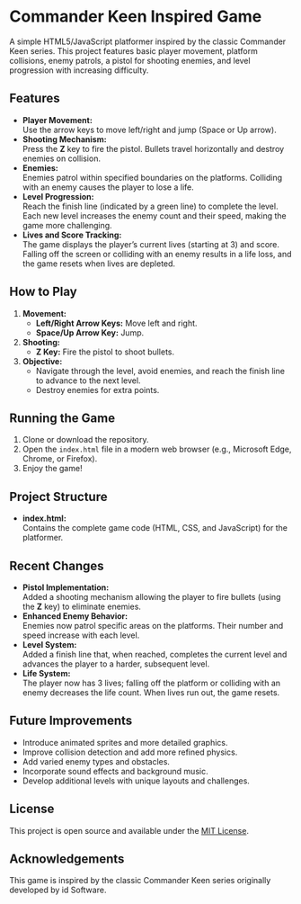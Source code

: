 # Commander Keen Inspired Game

A simple HTML5/JavaScript platformer inspired by the classic Commander Keen series. This project features basic player movement, platform collisions, enemy patrols, a pistol for shooting enemies, and level progression with increasing difficulty.

## Features

- **Player Movement:**  
  Use the arrow keys to move left/right and jump (Space or Up arrow).  
- **Shooting Mechanism:**  
  Press the **Z** key to fire the pistol. Bullets travel horizontally and destroy enemies on collision.  
- **Enemies:**  
  Enemies patrol within specified boundaries on the platforms. Colliding with an enemy causes the player to lose a life.  
- **Level Progression:**  
  Reach the finish line (indicated by a green line) to complete the level. Each new level increases the enemy count and their speed, making the game more challenging.  
- **Lives and Score Tracking:**  
  The game displays the player’s current lives (starting at 3) and score. Falling off the screen or colliding with an enemy results in a life loss, and the game resets when lives are depleted.

## How to Play

1. **Movement:**  
   - **Left/Right Arrow Keys:** Move left and right.
   - **Space/Up Arrow Key:** Jump.
2. **Shooting:**  
   - **Z Key:** Fire the pistol to shoot bullets.
3. **Objective:**  
   - Navigate through the level, avoid enemies, and reach the finish line to advance to the next level.  
   - Destroy enemies for extra points.

## Running the Game

1. Clone or download the repository.
2. Open the `index.html` file in a modern web browser (e.g., Microsoft Edge, Chrome, or Firefox).
3. Enjoy the game!

## Project Structure

- **index.html:**  
  Contains the complete game code (HTML, CSS, and JavaScript) for the platformer.

## Recent Changes

- **Pistol Implementation:**  
  Added a shooting mechanism allowing the player to fire bullets (using the **Z** key) to eliminate enemies.
- **Enhanced Enemy Behavior:**  
  Enemies now patrol specific areas on the platforms. Their number and speed increase with each level.
- **Level System:**  
  Added a finish line that, when reached, completes the current level and advances the player to a harder, subsequent level.
- **Life System:**  
  The player now has 3 lives; falling off the platform or colliding with an enemy decreases the life count. When lives run out, the game resets.

## Future Improvements

- Introduce animated sprites and more detailed graphics.
- Improve collision detection and add more refined physics.
- Add varied enemy types and obstacles.
- Incorporate sound effects and background music.
- Develop additional levels with unique layouts and challenges.

## License

This project is open source and available under the [MIT License](LICENSE).

## Acknowledgements

This game is inspired by the classic Commander Keen series originally developed by id Software.
